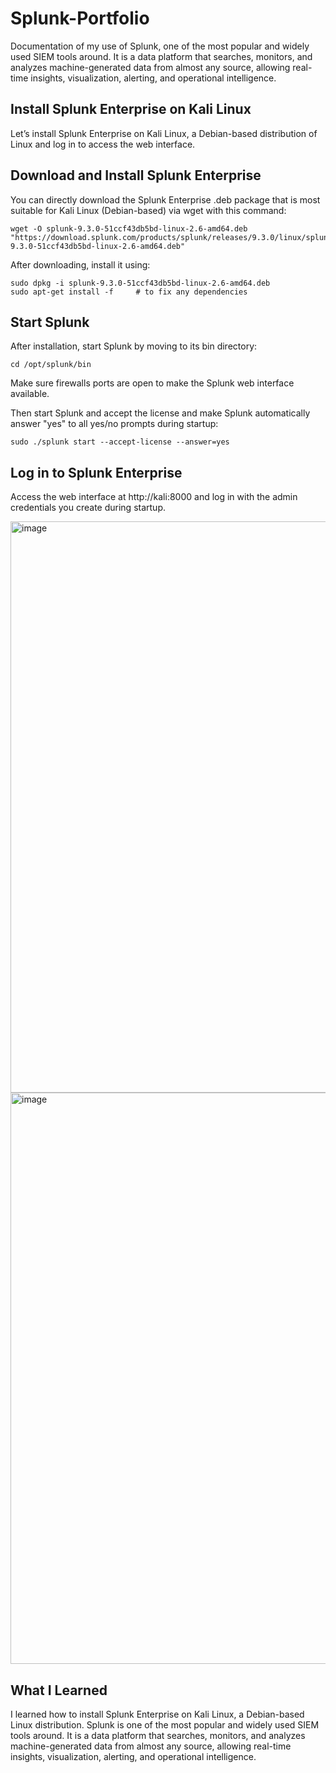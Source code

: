 # Splunk-Portfolio
Documentation of my use of Splunk, one of the most popular and widely used SIEM tools around.  It is a data platform that searches, monitors, and analyzes machine-generated data from almost any source, allowing real-time insights, visualization, alerting, and operational intelligence.  

## Install Splunk Enterprise on Kali Linux
Let’s install Splunk Enterprise on Kali Linux, a Debian-based distribution of Linux and log in to access the web interface.  

## Download and Install Splunk Enterprise
You can directly download the Splunk Enterprise .deb package that is most suitable for Kali Linux (Debian-based) via wget with this command:

	wget -O splunk-9.3.0-51ccf43db5bd-linux-2.6-amd64.deb "https://download.splunk.com/products/splunk/releases/9.3.0/linux/splunk-9.3.0-51ccf43db5bd-linux-2.6-amd64.deb"

After downloading, install it using:

	sudo dpkg -i splunk-9.3.0-51ccf43db5bd-linux-2.6-amd64.deb
	sudo apt-get install -f     # to fix any dependencies

## Start Splunk
After installation, start Splunk by moving to its bin directory:

	cd /opt/splunk/bin

Make sure firewalls ports are open to make the Splunk web interface available.  

Then start Splunk and accept the license and make Splunk automatically answer "yes" to all yes/no prompts during startup:

	sudo ./splunk start --accept-license --answer=yes

## Log in to Splunk Enterprise
Access the web interface at http://kali:8000 and log in with the admin credentials you create during startup.

<img width="1431" height="914" alt="image" src="https://github.com/user-attachments/assets/6473413b-03a3-49f1-9485-764c1e261974" />
<img width="1431" height="914" alt="image" src="https://github.com/user-attachments/assets/e97a32e9-e19d-4b5c-abda-ca817775ac19" />

## What I Learned
I learned how to install Splunk Enterprise on Kali Linux, a Debian-based Linux distribution.  Splunk is one of the most popular and widely used SIEM tools around.  It is a data platform that searches, monitors, and analyzes machine-generated data from almost any source, allowing real-time insights, visualization, alerting, and operational intelligence.  
